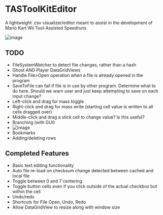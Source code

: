 # TASToolKitEditor
A lightweight .csv visualizer/editor meant to assist in the development of Mario Kart Wii Tool-Assisted Speedruns.

![image](https://user-images.githubusercontent.com/16770560/162370209-30066f00-5f80-4dfc-9055-110dd92bc101.png)

## TODO
- FileSystemWatcher to detect file changes, rather than a hash
- Ghost AND Player DataGridViews
- Handle File>Open operation when a file is already opened in the program
- SaveToFile can fail if file is in use by other program. Determine what to do here. Should we warn user and just keep attempting to save on each input change?
- Left-click and drag for mass toggle
- Right-click and drag for mass write (starting cell value is written to all cells dragged over)
- Middle-click and drag a stick cell to change value? Is this useful?
- Branching (with GUI)
- ![image](https://user-images.githubusercontent.com/16770560/163035593-53df6bcf-7caa-4204-8d6f-649fc715de64.png)
- Bookmarks
- Adding/deleting rows

## Completed Features
- Basic text editing functionality
- Auto file re-load on checksum change detected between cached and local file
- Toggle between 0 and 7 centering
- Toggle button cells even if you click outside of the actual checkbox but within the cell
- Undo/redo
- Shortcuts for File Open, Undo, Redo
- Allow DataGridView to resize along with window size
